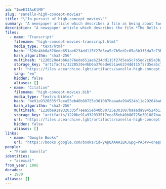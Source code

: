 ```yaml
---
id: "ImeEIIAxKlM9"
slug: "sanello-high-concept-movies"
title: "\"In pursuit of high-concept movies\""
summary: "A newspaper article which describes a film as being about two asexual characters"
description: "A newspaper article which describes the film *The Bells of St. Mary's* as being about two asexual characters"
files:
  - name: "Transcript"
    filename: "high-concept-movies-transcript.html"
    media_type: "text/html"
    hash: "520e4bb6a376ede651ae6234dd115f27d5ea5c7b5ed2c65a3b3f5da7c73b79f7"
    hash_algorithm: "sha2-256"
    multihash: "1220520e4bb6a376ede651ae6234dd115f27d5ea5c7b5ed2c65a3b3f5da7c73b79f7"
    storage_key: "artifacts/1220520e4bb6a376ede651ae6234dd115f27d5ea5c7b5ed2c65a3b3f5da7c73b79f7"
    url: "https://files.acearchive.lgbt/artifacts/sanello-high-concept-movies/high-concept-movies-transcript.html"
    lang: "en"
    hidden: false
    aliases: []
  - name: "Citation"
    filename: "high-concept-movies.bib"
    media_type: "text/x-bibtex"
    hash: "be91a9320335f7eea55eb40b80725e301087baaada994524b11e29264ba62dd4"
    hash_algorithm: "sha2-256"
    multihash: "1220be91a9320335f7eea55eb40b80725e301087baaada994524b11e29264ba62dd4"
    storage_key: "artifacts/1220be91a9320335f7eea55eb40b80725e301087baaada994524b11e29264ba62dd4"
    url: "https://files.acearchive.lgbt/artifacts/sanello-high-concept-movies/high-concept-movies.bib"
    hidden: false
    aliases: []
links:
  - name: "Google Books"
    url: "https://books.google.com/books?id=yApQAAAAIBAJ&pg=PA3#v=onepage&q&f=false"
people:
  - "Frank Sanello"
identities:
  - "asexual"
from_year: 1986
decades:
  - 1980
aliases: []
---
```

